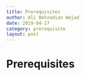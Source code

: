 ```yaml
---
title: Prerequisites
author: Ali Behzadian Nejad
date: 2019-04-27
category: prerequisite
layout: post
---
```


# Prerequisites

